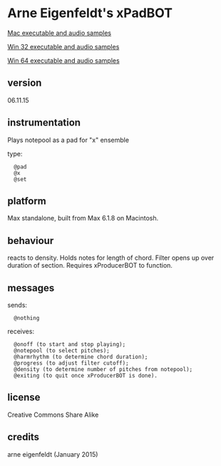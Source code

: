 # Arne Eigenfeldt's xPadBOT #

[Mac executable and audio samples](https://www.sfu.ca/musebots/Musebot_Test_Suite/Musebots/Compositions_Ensembles/ae_xEnsemble.zip)

[Win 32 executable and audio samples](https://www.sfu.ca/musebots/Musebot_Test_Suite/Musebots_Win32/Compositions_Ensembles/ae_xEnsemble_w32.zip)

[Win 64 executable and audio samples](https://www.sfu.ca/musebots/Musebot_Test_Suite/Musebots_Win64/Compositions_Ensembles/ae_xEnsemble_w64.zip)

## version ##

06.11.15

## instrumentation ##

Plays notepool as a pad for "x" ensemble

type:

      @pad
      @x
      @set

## platform ##

Max standalone, built from Max 6.1.8 on Macintosh.

## behaviour ##

reacts to density. Holds notes for length of chord. Filter opens up over duration of section. Requires xProducerBOT to function.

## messages ##

sends:

      @nothing

receives:

      @onoff (to start and stop playing);
      @notepool (to select pitches);
      @harmrhythm (to determine chord duration);
      @progress (to adjust filter cutoff);
      @density (to determine number of pitches from notepool);
      @exiting (to quit once xProducerBOT is done).

## license ##

Creative Commons Share Alike

## credits ##

arne eigenfeldt (January 2015)
